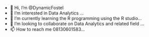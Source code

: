 - 👋 Hi, I’m @DynamicFostel
- 👀 I’m interested in Data Analytics ...
- 🌱 I’m currently learning the R programming using the R studio...
- 💞️ I’m looking to collaborate on Data Analytics and related field ...
- 📫 How to reach me 08130601583...

<!---
DynamicFostel/DynamicFostel is a ✨ special ✨ repository because its `README.md` (this file) appears on your GitHub profile.
You can click the Preview link to take a look at your changes.
--->
